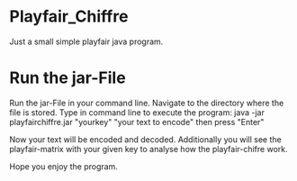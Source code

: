 # Playfair_Chiffre
Just a small simple playfair java program.

# Run the jar-File
Run the jar-File in your command line. Navigate to the directory where the file is stored.
Type in command line to execute the program:  java -jar playfairchiffre.jar "yourkey" "your text to encode" then press "Enter"

Now your text will be encoded and decoded. Additionally you will see the playfair-matrix with your given key to analyse how the playfair-chifre work. 

Hope you enjoy the program.
